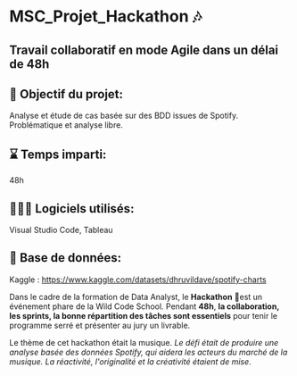 # MSC_Projet_Hackathon 🎶
## Travail collaboratif en mode Agile dans un délai de 48h

## 🎯 Objectif du projet: 
Analyse et étude de cas basée sur des BDD issues de Spotify. Problématique et analyse libre. 

## ⌛ Temps imparti: 
48h

## 👨🏻‍💻 Logiciels utilisés:
 Visual Studio Code, Tableau

## 💽 Base de données: 

Kaggle : https://www.kaggle.com/datasets/dhruvildave/spotify-charts

 
Dans le cadre de la formation de Data Analyst, le **Hackathon** 🚀est un événement phare de la Wild Code School. Pendant **48h**, **la collaboration, les sprints, la bonne répartition des tâches sont essentiels** pour tenir le programme serré et présenter au jury un livrable. 

Le thème de cet hackathon était la musique.
_Le défi était de produire une analyse basée des données Spotify, qui aidera les acteurs du marché de la musique. La réactivité, l'originalité et la créativité étaient de mise_. 



